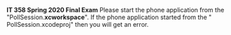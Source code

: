 **IT 358 Spring 2020 Final Exam**
Please start the phone application from the "PollSession.**xcworkspace**". If the phone application started from the " PollSession.xcodeproj" then you will get an error.
